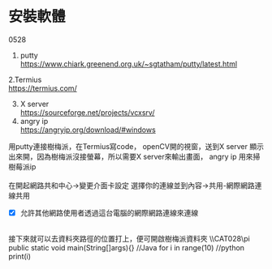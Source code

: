 # 安裝軟體 
0528<br>
1. putty <br>
https://www.chiark.greenend.org.uk/~sgtatham/putty/latest.html
   
2.Termius <br>
https://termius.com/

3. X server <br>
https://sourceforge.net/projects/vcxsrv/
4. angry ip<br>
https://angryip.org/download/#windows

用putty連接樹梅派，在Termius寫code，
openCV開的視窗，送到X server 顯示出來開，因為樹梅派沒接螢幕，所以需要X server來輸出畫面，
angry ip 用來掃樹莓派ip  
<br>
在開起網路共和中心->變更介面卡設定
選擇你的連線並到內容->共用-網際網路連線共用
- [x] 允許其他網路使用者透過這台電腦的網際網路連線來連線

<br>
接下來就可以去資料夾路徑的位置打上，便可開啟樹梅派資料夾
\\CAT028\pi <br>
public static void main(String[]args){} //Java
for i in range(10) //python
   print(i)
